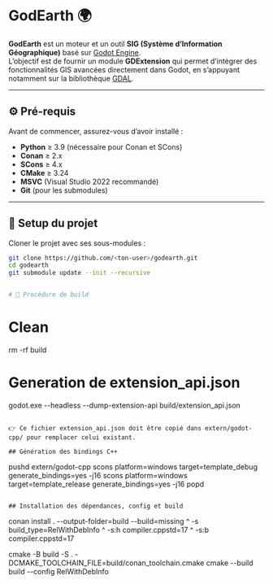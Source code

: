 # GodEarth 🌍

**GodEarth** est un moteur et un outil **SIG (Système d’Information Géographique)** basé sur [Godot Engine](https://godotengine.org/).  
L’objectif est de fournir un module **GDExtension** qui permet d’intégrer des fonctionnalités GIS avancées directement dans Godot, en s’appuyant notamment sur la bibliothèque [GDAL](https://gdal.org/).

---

## ⚙️ Pré-requis

Avant de commencer, assurez-vous d’avoir installé :

- **Python** ≥ 3.9 (nécessaire pour Conan et SCons)  
- **Conan** ≥ 2.x  
- **SCons** ≥ 4.x  
- **CMake** ≥ 3.24  
- **MSVC** (Visual Studio 2022 recommandé)  
- **Git** (pour les submodules)

---

## 📂 Setup du projet

Cloner le projet avec ses sous-modules :

```bash
git clone https://github.com/<ton-user>/godearth.git
cd godearth
git submodule update --init --recursive


# 🔨 Procédure de build

```
# Clean
rm -rf build

# Generation de extension_api.json
godot.exe --headless --dump-extension-api build/extension_api.json
```

👉 Ce fichier extension_api.json doit être copié dans extern/godot-cpp/ pour remplacer celui existant.

## Génération des bindings C++

```
pushd extern/godot-cpp
scons platform=windows target=template_debug   generate_bindings=yes -j16
scons platform=windows target=template_release generate_bindings=yes -j16
popd
```

## Installation des dépendances, config et build

```
conan install . --output-folder=build --build=missing ^
  -s build_type=RelWithDebInfo ^
  -s:h compiler.cppstd=17 ^
  -s:b compiler.cppstd=17

cmake -B build -S . -DCMAKE_TOOLCHAIN_FILE=build/conan_toolchain.cmake
cmake --build build --config RelWithDebInfo
```



